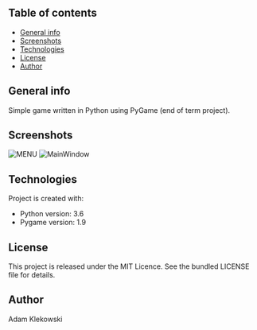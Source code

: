 ## Table of contents
* [General info](#general-info)
* [Screenshots](#screenshots)
* [Technologies](#technologies)
* [License](#license)
* [Author](#author)

## General info
Simple game written in Python using PyGame (end of term project).

## Screenshots
![MENU](https://github.com/AdamKlekowski/screenshots/blob/master/pacman1.png)
![MainWindow](https://github.com/AdamKlekowski/screenshots/blob/master/pacman2.png)

## Technologies
Project is created with:
* Python version: 3.6
* Pygame version: 1.9

## License
This project is released under the MIT Licence. See the bundled LICENSE file for details.

## Author
Adam Klekowski
